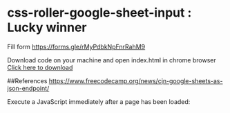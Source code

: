 # css-roller-google-sheet-input : Lucky winner

Fill form https://forms.gle/rMyPdbkNpFnrRahM9

Download code on your machine and open index.html in chrome browser
[Click here to download](https://github.com/Er-sumit/css-roller-google-sheet-input/archive/refs/heads/main.zip)

##References
https://www.freecodecamp.org/news/cjn-google-sheets-as-json-endpoint/

Execute a JavaScript immediately after a page has been loaded:
<body onload="myFunction()">

